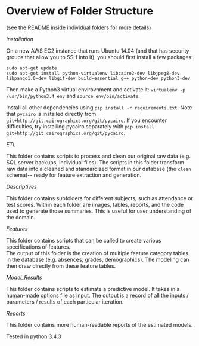 # Overview of Folder Structure

(see the README inside individual folders for more details)

*Installation*

On a new AWS EC2 instance that runs Ubuntu 14.04 (and that has security groups that allow you to SSH into it), you should first install a few packages:
```
sudo apt-get update
sudo apt-get install python-virtualenv libcairo2-dev libjpeg8-dev libpango1.0-dev libgif-dev build-essential g++ python-dev python3-dev
```

Then make a Python3 virtual envirovnment and activate it: `virtualenv -p /usr/bin/python3.4 env` and `source env/bin/activate`.

Install all other dependencies using `pip install -r requirements.txt`. Note that `pycairo` is installed directly from `git+http://git.cairographics.org/git/pycairo`. If you encounter difficulties, try installing pycairo separately with `pip install git+http://git.cairographics.org/git/pycairo`.

*ETL*

This folder contains scripts to process and clean our original raw data (e.g. SQL server backups, individual files). The scripts in this folder transform raw data into a cleaned and standardized format in our database (the `clean` schema)-- ready for feature extraction and generation.

*Descriptives*

This folder contains subfolders for different subjects, such as attendance or test scores. Within each folder are images, tables, reports, and the code used to generate those summaries. This is useful for user understanding of the domain.

*Features*

This folder contains scripts that can be called to create various specifications of features.  
The output of this folder is the creation of multiple feature category tables in the database (e.g. absences, grades, demographics). The modeling can then draw directly from these feature tables.

*Model_Results*

This folder contains scripts to estimate a predictive model. It takes in a human-made options file as input. The output is a record of all the inputs / parameters / results of each particular iteration.

*Reports*

This folder contains more human-readable reports of the estimated models.

Tested in python 3.4.3
